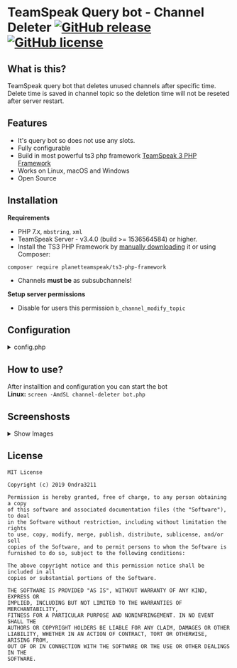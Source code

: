 # TeamSpeak Query  bot - Channel Deleter [![GitHub release](https://img.shields.io/github/v/release/Ondra3211/ts-channel-deleter?include_prereleases)](https://github.com/Ondra3211/ts-channel-deleter/releases/tag/1.4) [![GitHub license](https://img.shields.io/github/license/Ondra3211/ts-channel-deleter)](https://github.com/Ondra3211/ts-channel-deleter/blob/master/LICENSE)

## What is this?

TeamSpeak query bot that deletes unused channels after specific time.  
Delete time is saved in channel topic so the deletion time will not be reseted after server restart.  

## Features

- It's query bot so does not use any slots.
- Fully configurable
- Build in most powerful ts3 php framework [TeamSpeak 3 PHP Framework](https://github.com/planetteamspeak/ts3phpframework)
- Works on Linux, macOS and Windows
- Open Source

## Installation
**Requirements**
* PHP 7.x, `mbstring`, `xml`
* TeamSpeak Server - v3.4.0 (build >= 1536564584) or higher.
* Install the TS3 PHP Framework by [manually downloading](https://github.com/ronindesign/ts3phpframework/archive/master.zip) it or using Composer:
```
composer require planetteamspeak/ts3-php-framework
```  
* Channels **must be** as subsubchannels!

**Setup server permissions**  
* Disable for users this permission `b_channel_modify_topic`
## Configuration
<details>
  <summary>config.php</summary>
  
  ```php
<?php
/* EXAMPLE CONFIGURATION FILE */
<?php
$cf["framework"] = "libraries/TeamSpeak3/TeamSpeak3.php";
$cf["connect"] = [
	"username" => "serveradmin",
	"password" => "2lM3Nop6",
	"host" => "127.0.0.1",
	"qport" => "10011",
	"vport" => "9987",
	"nickname" => "Channel Deleter",
	"default_channel" => false //channel id of channel / false to disable
];
$cf["deleter"] = [
	"update_interval" => 120, //Check channels every x seconds
	"timezone" => "Europe/Prague", //timezones https://www.php.net/manual/en/timezones.php
	"parent_channel" => 685, //parent channel of sub channels
	"delete_time" => 604800, //In seconds! (1 week)
	"warning_time" => [
		"enabled" => true, //false to disable
		"time" => 432000, //In seconds! (2 days before delete)
		"suffix" => [
			"enabled" => true,
			"suffix" => " ❗" // IMPORTANT!!! add space before the suffix 
		],
		"info_channel" => [ //avaiable variables [COUNT], [HOURS], [MINUTES], [SECONDS]
			"cid" => 685, //channel id
			"channel_name" => [
				"enabled" => true, //false to disable
				"channel_name" => "[cspacer]Number of rooms [COUNT]/50"
			],
			"description" => [ // IMPORTANT!!! Only if warning time is enabled!
				"enabled" => true, //false to disable //if warning time is disabled this is disabled also
				"description_prefix" => "[SIZE=10]list of rooms that will be deleted[/SIZE]", // "\n" for new line
				"description_suffix" => "", // "\n" for new line
				"description" => "Channel [B][CHANNEL][/B] will be deleted in [HOURS] hours, [MINUTES] minutes and [SECONDS] seconds\n", // "\n" for new line
				"description_empty" => "No channel will be deleted" // "\n" for new line
			]
		]
	]
];
return $cf;
?>
  ```
  
</details>

## How to use?

After installtion and configuration you can start the bot  
**Linux:** `screen -AmdSL channel-deleter bot.php`

## Screenshosts  
<details><summary>Show Images</summary>

![](https://i.zerocz.eu/ja/werg2jL9JG.png "Info Channel Description")
![](https://i.zerocz.eu/ja/nKD1Go4GyH.gif "When you switch to channel that is in warning mode")
![](https://i.zerocz.eu/ja/BBRR1uo5Qf.gif "Channel topic edit. Preview how the script works")
![](https://i.zerocz.eu/ja/RFlHSRH6o4.gif "Count of channels")
</details>

## License
```
MIT License

Copyright (c) 2019 Ondra3211

Permission is hereby granted, free of charge, to any person obtaining a copy
of this software and associated documentation files (the "Software"), to deal
in the Software without restriction, including without limitation the rights
to use, copy, modify, merge, publish, distribute, sublicense, and/or sell
copies of the Software, and to permit persons to whom the Software is
furnished to do so, subject to the following conditions:

The above copyright notice and this permission notice shall be included in all
copies or substantial portions of the Software.

THE SOFTWARE IS PROVIDED "AS IS", WITHOUT WARRANTY OF ANY KIND, EXPRESS OR
IMPLIED, INCLUDING BUT NOT LIMITED TO THE WARRANTIES OF MERCHANTABILITY,
FITNESS FOR A PARTICULAR PURPOSE AND NONINFRINGEMENT. IN NO EVENT SHALL THE
AUTHORS OR COPYRIGHT HOLDERS BE LIABLE FOR ANY CLAIM, DAMAGES OR OTHER
LIABILITY, WHETHER IN AN ACTION OF CONTRACT, TORT OR OTHERWISE, ARISING FROM,
OUT OF OR IN CONNECTION WITH THE SOFTWARE OR THE USE OR OTHER DEALINGS IN THE
SOFTWARE.
```
